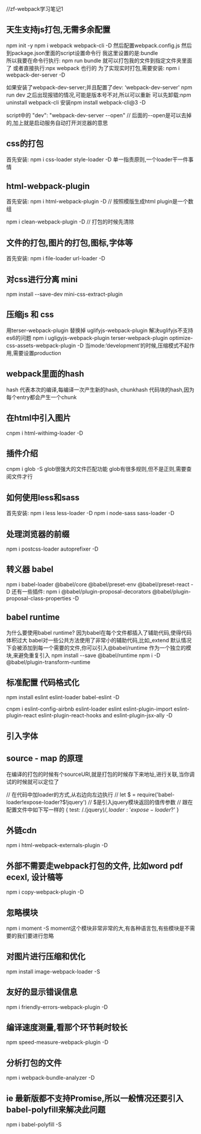 //zf-webpack学习笔记1

## 天生支持js打包,无需多余配置
npm init -y
npm i webpack webpack-cli -D
然后配置webpack.config.js
然后到package.json里面的script设置命令行
我这里设置的是:bundle    
所以我要在命令行执行: npm run bundle 就可以打包我的文件到指定文件夹里面了
或者直接执行:npx webpack 也行的
为了实现实时打包,需要安装: npm i webpack-der-server -D


如果安装了webpack-dev-server;并且配置了dev: ‘webpack-dev-server'
npm run dev  之后出现报错的情况,可能是版本号不对,所以可以重新
可以先卸载:npm uninstall webpack-cli
安装npm install webpack-cli@3 -D


script中的
"dev": "webpack-dev-server --open"  // 后面的--open是可以去掉的,加上就是启动服务自动打开浏览器的意思



## css的打包
首先安装: npm i css-loader style-loader -D
单一指责原则,一个loader干一件事情
  

## html-webpack-plugin
首先安装: npm i html-webpack-plugin -D   // 按照模版生成html
plugin是一个数组

npm i clean-webpack-plugin -D // 打包的时候先清除

## 文件的打包,图片的打包,图标,字体等
首先安装: npm i file-loader url-loader -D

## 对css进行分离 mini
npm install --save-dev mini-css-extract-plugin

## 压缩js 和 css
用terser-webpack-plugin 替换掉 uglifyjs-webpack-plugin 解决uglifyjs不支持es6的问题
npm i ugligyjs-webpack-plugin terser-webpack-plugin optimize-css-assets-webpack-plugin -D
当mode:‘development’的时候,压缩模式不起作用,需要设置production



## webpack里面的hash
hash 代表本次的编译,每编译一次产生新的hash,
chunkhash 代码块的hash,因为每个entry都会产生一个chunk

## 在html中引入图片
cnpm i html-withimg-loader -D

## 插件介绍
cnpm i glob -S
glob很强大的文件匹配功能
glob有很多规则,但不是正则,需要查阅文件才行

## 如何使用less和sass
首先安装: npm i less less-loader -D
        npm i node-sass sass-loader -D

## 处理浏览器的前缀
npm i postcss-loader autoprefixer -D

## 转义器 babel
npm i babel-loader @babel/core @babel/preset-env @babel/preset-react -D
还有一些插件: npm i @babel/plugin-proposal-decorators @babel/plugin-proposal-class-properties -D

## babel runtime 
为什么要使用babel runtime?
因为babel在每个文件都插入了辅助代码,使得代码体积过大
babel对一些公共方法使用了非常小的辅助代码,比如_extend
默认情况下会被添加到每一个需要的文件,你可以引入@babel/runtime 作为一个独立的模块,来避免重复引入
npm install --save @babel/runtime
npm i -D @babel/plugin-transform-runtime


## 标准配置 代码格式化
npm install eslint eslint-loader babel-eslint -D

cnpm i eslint-config-airbnb eslint-loader eslint eslint-plugin-import eslint-plugin-react eslint-plugin-react-hooks and eslint-plugin-jsx-ally -D

## 引入字体


## source - map 的原理
在编译的打包的时候有个sourceURl,就是打包的时候存下来地址,进行关联,当你调试的时候就可以定位了


// 在代码中加loader的方式,从右边向左边执行
// let $ = require('babel-loader!expose-loader?$!jquery')
// $是引入jquery模块返回的值传参数
// 跟在配置文件中如下写一样的
{
        test: /\.(jquery)$/,
        loader: 'expose-loader?$'
}


## 外链cdn
npm i html-webpack-externals-plugin -D


## 外部不需要走webpack打包的文件, 比如word pdf ecexl, 设计稿等
npm i copy-webpack-plugin -D


## 忽略模块
npm i moment -S
moment这个模块非常非常的大,有各种语言包,有些模块是不需要的我们要进行忽略


## 对图片进行压缩和优化
npm install image-webpack-loader -S
 

## 友好的显示错误信息
npm i friendly-errors-webpack-plugin -D


## 编译速度测量,看那个环节耗时较长
npm speed-measure-webpack-plugin -D

## 分析打包的文件
npm i webpack-bundle-analyzer -D

## ie 最新版都不支持Promise,所以一般情况还要引入babel-polyfill来解决此问题
npm i babel-polyfill -S

